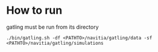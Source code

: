 How to run
===========

gatling must be run from its directory

```
./bin/gatling.sh -df <PATHTO>/navitia/gatling/data -sf <PATHTO>/navitia/gatling/simulations
```
